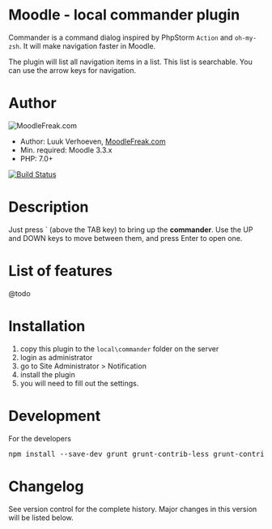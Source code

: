 Moodle - local commander plugin
====================
Commander is a command dialog inspired by PhpStorm `Action` and `oh-my-zsh`. It will make navigation faster in Moodle. 

The plugin will list all navigation items in a list. This list is searchable. You can use the arrow keys for navigation.

Author
====================
![MoodleFreak.com](http://moodlefreak.com/logo_small.png)

* Author: Luuk Verhoeven, [MoodleFreak.com](http://www.moodlefreak.com/)
* Min. required: Moodle 3.3.x
* PHP: 7.0+ 

[![Build Status](https://travis-ci.org/MoodleFreak/local_commander.svg?branch=master)](https://travis-ci.org/MoodleFreak/local_commander)

Description
====================

Just press ` (above the TAB key) to bring up the **commander**. Use the UP and DOWN keys to move between them, and press Enter to open one.

List of features
====================
@todo

Installation
====================
1.  copy this plugin to the `local\commander` folder on the server
2.  login as administrator
3.  go to Site Administrator > Notification
4.  install the plugin
5.  you will need to fill out the settings.

Development
====================
For the developers
<pre>
npm install --save-dev grunt grunt-contrib-less grunt-contrib-watch grunt-load-gruntfile
</pre>


Changelog
====================

See version control for the complete history. Major changes in this version will be listed below.
